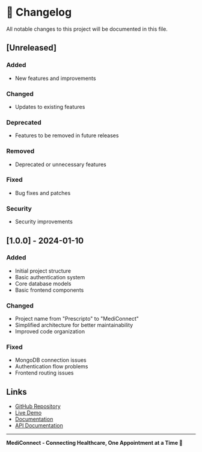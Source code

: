 # 📝 Changelog

All notable changes to this project will be documented in this file.

## [Unreleased]

### Added
- New features and improvements

### Changed
- Updates to existing features

### Deprecated
- Features to be removed in future releases

### Removed
- Deprecated or unnecessary features

### Fixed
- Bug fixes and patches

### Security
- Security improvements

## [1.0.0] - 2024-01-10

### Added
- Initial project structure
- Basic authentication system
- Core database models
- Basic frontend components

### Changed
- Project name from "Prescripto" to "MediConnect"
- Simplified architecture for better maintainability
- Improved code organization

### Fixed
- MongoDB connection issues
- Authentication flow problems
- Frontend routing issues

## Links

- [GitHub Repository](https://github.com/your-username/mediconnect-mern-main)
- [Live Demo](https://your-demo-url.com)
- [Documentation](https://github.com/your-username/mediconnect-mern-main/blob/main/README.md)
- [API Documentation](https://github.com/your-username/mediconnect-mern-main/blob/main/API_DOCUMENTATION.md)

---

**MediConnect - Connecting Healthcare, One Appointment at a Time 🏥** 